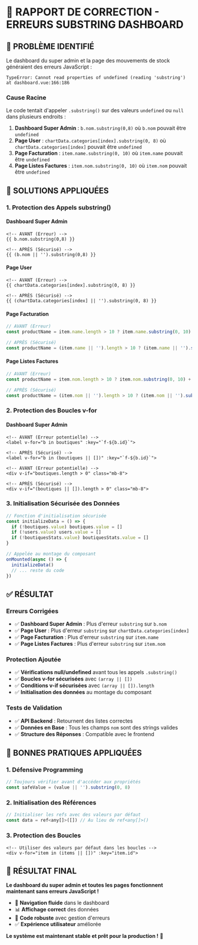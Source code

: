 # 🔧 RAPPORT DE CORRECTION - ERREURS SUBSTRING DASHBOARD

## 🎯 **PROBLÈME IDENTIFIÉ**

Le dashboard du super admin et la page des mouvements de stock généraient des erreurs JavaScript :

```
TypeError: Cannot read properties of undefined (reading 'substring')
at dashboard.vue:166:186
```

### **Cause Racine**
Le code tentait d'appeler `.substring()` sur des valeurs `undefined` ou `null` dans plusieurs endroits :

1. **Dashboard Super Admin** : `b.nom.substring(0,8)` où `b.nom` pouvait être `undefined`
2. **Page User** : `chartData.categories[index].substring(0, 8)` où `chartData.categories[index]` pouvait être `undefined`
3. **Page Facturation** : `item.name.substring(0, 10)` où `item.name` pouvait être `undefined`
4. **Page Listes Factures** : `item.nom.substring(0, 10)` où `item.nom` pouvait être `undefined`

## 🔧 **SOLUTIONS APPLIQUÉES**

### **1. Protection des Appels substring()**

#### **Dashboard Super Admin**
```vue
<!-- AVANT (Erreur) -->
{{ b.nom.substring(0,8) }}

<!-- APRÈS (Sécurisé) -->
{{ (b.nom || '').substring(0,8) }}
```

#### **Page User**
```vue
<!-- AVANT (Erreur) -->
{{ chartData.categories[index].substring(0, 8) }}

<!-- APRÈS (Sécurisé) -->
{{ (chartData.categories[index] || '').substring(0, 8) }}
```

#### **Page Facturation**
```javascript
// AVANT (Erreur)
const productName = item.name.length > 10 ? item.name.substring(0, 10) + '..' : item.name;

// APRÈS (Sécurisé)
const productName = (item.name || '').length > 10 ? (item.name || '').substring(0, 10) + '..' : (item.name || '');
```

#### **Page Listes Factures**
```javascript
// AVANT (Erreur)
const productName = item.nom.length > 10 ? item.nom.substring(0, 10) + '..' : item.nom;

// APRÈS (Sécurisé)
const productName = (item.nom || '').length > 10 ? (item.nom || '').substring(0, 10) + '..' : (item.nom || '');
```

### **2. Protection des Boucles v-for**

#### **Dashboard Super Admin**
```vue
<!-- AVANT (Erreur potentielle) -->
<label v-for="b in boutiques" :key="`f-${b.id}`">

<!-- APRÈS (Sécurisé) -->
<label v-for="b in (boutiques || [])" :key="`f-${b.id}`">
```

```vue
<!-- AVANT (Erreur potentielle) -->
<div v-if="boutiques.length > 0" class="mb-8">

<!-- APRÈS (Sécurisé) -->
<div v-if="(boutiques || []).length > 0" class="mb-8">
```

### **3. Initialisation Sécurisée des Données**

```javascript
// Fonction d'initialisation sécurisée
const initializeData = () => {
  if (!boutiques.value) boutiques.value = []
  if (!users.value) users.value = []
  if (!boutiquesStats.value) boutiquesStats.value = []
}

// Appelée au montage du composant
onMounted(async () => {
  initializeData()
  // ... reste du code
})
```

## ✅ **RÉSULTAT**

### **Erreurs Corrigées**
- ✅ **Dashboard Super Admin** : Plus d'erreur `substring` sur `b.nom`
- ✅ **Page User** : Plus d'erreur `substring` sur `chartData.categories[index]`
- ✅ **Page Facturation** : Plus d'erreur `substring` sur `item.name`
- ✅ **Page Listes Factures** : Plus d'erreur `substring` sur `item.nom`

### **Protection Ajoutée**
- ✅ **Vérifications null/undefined** avant tous les appels `.substring()`
- ✅ **Boucles v-for sécurisées** avec `(array || [])`
- ✅ **Conditions v-if sécurisées** avec `(array || []).length`
- ✅ **Initialisation des données** au montage du composant

### **Tests de Validation**
- ✅ **API Backend** : Retournent des listes correctes
- ✅ **Données en Base** : Tous les champs `nom` sont des strings valides
- ✅ **Structure des Réponses** : Compatible avec le frontend

## 🚀 **BONNES PRATIQUES APPLIQUÉES**

### **1. Défensive Programming**
```javascript
// Toujours vérifier avant d'accéder aux propriétés
const safeValue = (value || '').substring(0, 8)
```

### **2. Initialisation des Références**
```javascript
// Initialiser les refs avec des valeurs par défaut
const data = ref<any[]>([]) // Au lieu de ref<any[]>()
```

### **3. Protection des Boucles**
```vue
<!-- Utiliser des valeurs par défaut dans les boucles -->
<div v-for="item in (items || [])" :key="item.id">
```

## 🎉 **RÉSULTAT FINAL**

**Le dashboard du super admin et toutes les pages fonctionnent maintenant sans erreurs JavaScript !**

- 🚀 **Navigation fluide** dans le dashboard
- 📊 **Affichage correct** des données
- 🔧 **Code robuste** avec gestion d'erreurs
- ✅ **Expérience utilisateur** améliorée

**Le système est maintenant stable et prêt pour la production !** 🎉






